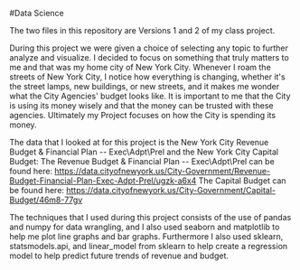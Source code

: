#Data Science 

The two files in this repository are Versions 1 and 2 of my class project.

During this project we were given a choice of selecting any topic to further analyze and visualize. I decided to focus on something that truly matters to me and that was my home city of New York City. Whenever I roam the streets of New York City, I notice how everything is changing, whether it's the street lamps, new buildings, or new streets, and it makes me wonder what the City Agencies' budget looks like. It is important to me that the City is using its money wisely and that the money can be trusted with these agencies. Ultimately my Project focuses on how the City is spending its money.


The data that I looked at for this project is the New York City Revenue Budget & Financial Plan -- Exec\Adpt\Prel and the New York City Capital Budget:
The Revenue Budget & Financial Plan -- Exec\Adpt\Prel can be found here: https://data.cityofnewyork.us/City-Government/Revenue-Budget-Financial-Plan-Exec-Adpt-Prel/ugzk-a6x4 The Capital Budget can be found here: https://data.cityofnewyork.us/City-Government/Capital-Budget/46m8-77gv

The techniques that I used during this project consists of the use of pandas and numpy for data wrangling, and I also used seaborn and matplotlib to help me plot line graphs and bar graphs. Furthermore I also used sklearn, statsmodels.api, and linear_model from sklearn to help create a regression model to help predict future trends of revenue and budget.
